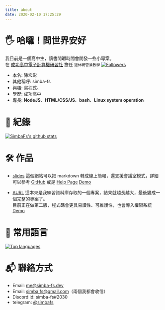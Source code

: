 ```yaml
---
title: about
date: 2020-02-10 17:25:29
---
```


# 🖐️ 哈囉！問世界安好
我目前是一個高中生，讀書閒暇時間會開發一些小專案。  
在 [成功高中電子計算機研習社](https://ckcsc.net) 擔任 `退休網管兼教學` [![Followers](https://img.shields.io/github/followers/simba-fs?style=flat-square)](https://github.com/simba-fs)

- 本名: 陳宏彰
- 其他稱呼: simba-fs
- 興趣: 寫程式、
- 學歷: 成功高中
- 專長: **NodeJS**、**HTML/CSS/JS**、**bash**、**Linux system operation**

# 🔗 紀錄
[![SimbaFs's github stats](https://github-readme-stats.vercel.app/api?username=simba-fs&show_icons=true&theme=nord)](https://github.com/simba-fs)

# 🛠 作品
- [slides](https://github.com/simba-fs/slides)
這個網站可以把 markdown 轉成線上簡報，還支援會議室模式，詳細可以參考 [GitHub](https://github.com/simba-fs/slides) 或是 [Help Page](https://slides.simba-fs.dev/h/how-to-use)
[Demo](https://slides.simba-fs.dev)

- [AURL](https://github.com/simba-fs/aurl)
這本來是我練習資料庫存取的一個專案，結果就越長越大，最後變成一個完整的專案了。  
目前正在做第二版，程式碼會更具易讀性、可維護性，也會導入權限系統  
[Demo](https://aurl.simba-fs.dev)

# 🔨 常用語言
[![Top languages](https://github-readme-stats.vercel.app/api/top-langs?username=simba-fs&show_icons=true&locale=en&layout=compact&theme=nord)](https://github.com/simba-fs)

# 📬 聯絡方式
- Email: [me@simba-fs.dev](mailto:me@simba-fs.dev) 
- Email: [simba.fs@gmail.com](mailto:simba.fs@gmail.com)（兩個我都會收信） 
- Discord id: simba-fs#2030
- telegram: [@simbafs](https://t.me/simbafs)
